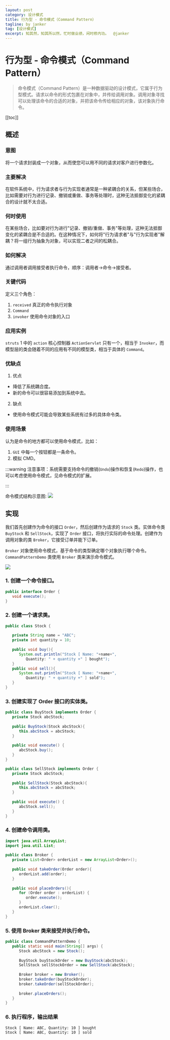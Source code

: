 ```yaml
---
layout: post
category: 设计模式
title: 行为型 - 命令模式（Command Pattern）
tagline: by janker
tag: [设计模式]
excerpt: 知其然，知其所以然，忙时做业绩，闲时修内功。  @janker
--- 
```


# 行为型 - 命令模式（Command Pattern）
> 命令模式（Command Pattern）是一种数据驱动的设计模式，它属于行为型模式。请求以命令的形式包裹在对象中，并传给调用对象。调用对象寻找可以处理该命令的合适的对象，并把该命令传给相应的对象，该对象执行命令。

[[toc]]

## 概述
### 意图
将一个请求封装成一个对象，从而使您可以用不同的请求对客户进行参数化。

### 主要解决
在软件系统中，行为请求者与行为实现者通常是一种紧耦合的关系，但某些场合，比如需要对行为进行记录、撤销或重做、事务等处理时，这种无法抵御变化的紧耦合的设计就不太合适。

### 何时使用
在某些场合，比如要对行为进行"记录、撤销/重做、事务"等处理，这种无法抵御变化的紧耦合是不合适的。在这种情况下，如何将"行为请求者"与"行为实现者"解耦？将一组行为抽象为对象，可以实现二者之间的松耦合。

### 如何解决
通过调用者调用接受者执行命令，顺序：调用者→命令→接受者。

### 关键代码
定义三个角色：
1. `received` 真正的命令执行对象 
2. `Command` 
3. `invoker` 使用命令对象的入口

### 应用实例
`struts` 1 中的 `action` 核心控制器 `ActionServlet` 只有一个，相当于 `Invoker`，而模型层的类会随着不同的应用有不同的模型类，相当于具体的 `Command`。

### 优缺点
1. 优点
- 降低了系统耦合度。 
- 新的命令可以很容易添加到系统中去。

2. 缺点
- 使用命令模式可能会导致某些系统有过多的具体命令类。

### 使用场景
认为是命令的地方都可以使用命令模式，比如： 
1. `GUI` 中每一个按钮都是一条命令。 
2. 模拟 CMD。

:::warning
注意事项：系统需要支持命令的撤销(`Undo`)操作和恢复(`Redo`)操作，也可以考虑使用命令模式，见命令模式的扩展。

:::

命令模式结构示意图:
![](https://cdn.jsdelivr.net/gh/janker0718/image_store@master/img/20220403212413.png)

## 实现
我们首先创建作为命令的接口 `Order`，然后创建作为请求的 `Stock` 类。实体命令类 `BuyStock` 和 `SellStock`，实现了 `Order` 接口，将执行实际的命令处理。创建作为调用对象的类 `Broker`，它接受订单并能下订单。

`Broker` 对象使用命令模式，基于命令的类型确定哪个对象执行哪个命令。`CommandPatternDemo` 类使用 `Broker` 类来演示命令模式。

![](https://cdn.jsdelivr.net/gh/janker0718/image_store@master/img/20220403212543.png)

### 1. 创建一个命令接口。
```java
public interface Order {
   void execute();
}
```
### 2. 创建一个请求类。
```java
public class Stock {
   
   private String name = "ABC";
   private int quantity = 10;
 
   public void buy(){
      System.out.println("Stock [ Name: "+name+", 
         Quantity: " + quantity +" ] bought");
   }
   public void sell(){
      System.out.println("Stock [ Name: "+name+", 
         Quantity: " + quantity +" ] sold");
   }
}
```

### 3. 创建实现了 Order 接口的实体类。
```java
public class BuyStock implements Order {
   private Stock abcStock;
 
   public BuyStock(Stock abcStock){
      this.abcStock = abcStock;
   }
 
   public void execute() {
      abcStock.buy();
   }
}
```

```java
public class SellStock implements Order {
   private Stock abcStock;
 
   public SellStock(Stock abcStock){
      this.abcStock = abcStock;
   }
 
   public void execute() {
      abcStock.sell();
   }
}
```
### 4. 创建命令调用类。
```java
import java.util.ArrayList;
import java.util.List;
 
public class Broker {
   private List<Order> orderList = new ArrayList<Order>(); 
 
   public void takeOrder(Order order){
      orderList.add(order);      
   }
 
   public void placeOrders(){
      for (Order order : orderList) {
         order.execute();
      }
      orderList.clear();
   }
}
```
### 5. 使用 Broker 类来接受并执行命令。
```java
public class CommandPatternDemo {
   public static void main(String[] args) {
      Stock abcStock = new Stock();
 
      BuyStock buyStockOrder = new BuyStock(abcStock);
      SellStock sellStockOrder = new SellStock(abcStock);
 
      Broker broker = new Broker();
      broker.takeOrder(buyStockOrder);
      broker.takeOrder(sellStockOrder);
 
      broker.placeOrders();
   }
}
```
### 6. 执行程序，输出结果
```shell
Stock [ Name: ABC, Quantity: 10 ] bought
Stock [ Name: ABC, Quantity: 10 ] sold
```